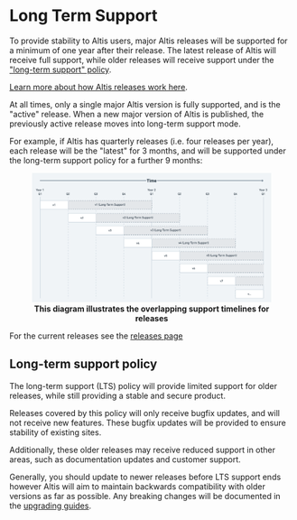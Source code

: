 
# Long Term Support

To provide stability to Altis users, major Altis releases will be supported for a minimum of one year after their release. The latest release of Altis will receive full support, while older releases will receive support under the ["long-term support" policy](#long-term-support-policy).

[Learn more about how Altis releases work here](./altis-releases.md).

At all times, only a single major Altis version is fully supported, and is the "active" release. When a new major version of Altis is published, the previously active release moves into long-term support mode.

For example, if Altis has quarterly releases (i.e. four releases per year), each release will be the "latest" for 3 months, and will be supported under the long-term support policy for a further 9 months:

<figure>
<img src="./assets/long-term-support.png" alt="Diagram showing overlapping releases and their support timelines">
<figcaption align="center"><b>This diagram illustrates the overlapping support timelines for releases</b></figcaption>
</figure>

For the current releases see the [releases page](docs:/releases)

## Long-term support policy

The long-term support (LTS) policy will provide limited support for older releases, while still providing a stable and secure product.

Releases covered by this policy will only receive bugfix updates, and will not receive new features. These bugfix updates will be provided to ensure stability of existing sites.

Additionally, these older releases may receive reduced support in other areas, such as documentation updates and customer support.

Generally, you should update to newer releases before LTS support ends however Altis will aim to maintain backwards compatibility with older versions as far as possible. Any breaking changes will be documented in the [upgrading guides](./upgrading).
